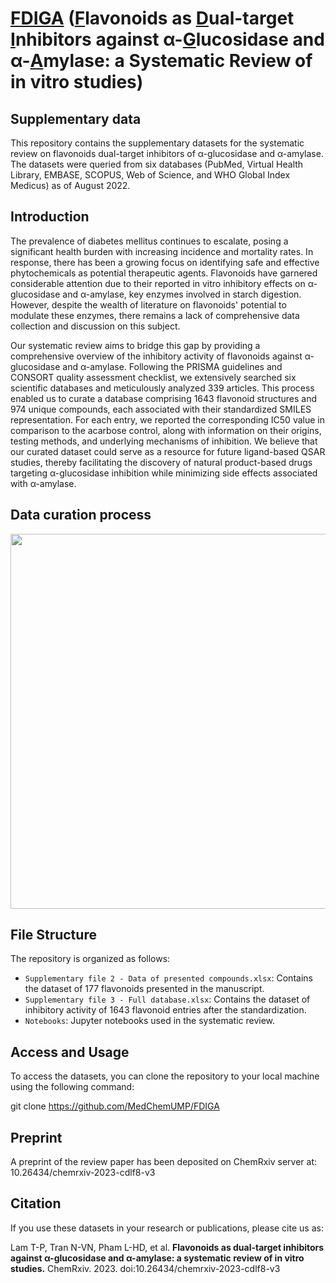 #  <ins>FDIGA</ins> (<ins>F</ins>lavonoids as  <ins>D</ins>ual-target <ins>I</ins>nhibitors against α-<ins>G</ins>lucosidase and α-<ins>A</ins>mylase: a Systematic Review of in vitro studies)

## Supplementary data 
This repository contains the supplementary datasets for the systematic review on flavonoids dual-target inhibitors of α-glucosidase and α-amylase. The datasets were queried from six databases (PubMed, Virtual Health Library, EMBASE, SCOPUS, Web of Science, and WHO Global Index Medicus) as of August 2022.

## Introduction
The prevalence of diabetes mellitus continues to escalate, posing a significant health burden with increasing incidence and mortality rates. In response, there has been a growing focus on identifying safe and effective phytochemicals as potential therapeutic agents. Flavonoids have garnered considerable attention due to their reported in vitro inhibitory effects on α-glucosidase and α-amylase, key enzymes involved in starch digestion. However, despite the wealth of literature on flavonoids' potential to modulate these enzymes, there remains a lack of comprehensive data collection and discussion on this subject.

Our systematic review aims to bridge this gap by providing a comprehensive overview of the inhibitory activity of flavonoids against α-glucosidase and α-amylase. Following the PRISMA guidelines and CONSORT quality assessment checklist, we extensively searched six scientific databases and meticulously analyzed 339 articles. This process enabled us to curate a database comprising 1643 flavonoid structures and 974 unique compounds, each associated with their standardized SMILES representation. For each entry, we reported the corresponding IC50 value in comparison to the acarbose control, along with information on their origins, testing methods, and underlying mechanisms of inhibition. We believe that our curated dataset could serve as a resource for future ligand-based QSAR studies, thereby facilitating the discovery of natural product-based drugs targeting α-glucosidase inhibition while minimizing side effects associated with α-amylase. 


## Data curation process
<center><img src="https://github.com/phonglam3103/Systematic_review/assets/95520011/e5d12ab9-2cf0-49dd-a11c-52240e5677a9" width="600"></center>

## File Structure

The repository is organized as follows:

- `Supplementary file 2 - Data of presented compounds.xlsx`: Contains the dataset of 177 flavonoids presented in the manuscript.
- `Supplementary file 3 - Full database.xlsx`: Contains the dataset of inhibitory activity of 1643 flavonoid entries after the standardization.
- `Notebooks`: Jupyter notebooks used in the systematic review.

## Access and Usage

To access the datasets, you can clone the repository to your local machine using the following command:

git clone https://github.com/MedChemUMP/FDIGA

## Preprint

A preprint of the review paper has been deposited on ChemRxiv server at: 10.26434/chemrxiv-2023-cdlf8-v3

## Citation

If you use these datasets in your research or publications, please cite us as:

Lam T-P, Tran N-VN, Pham L-HD, et al. **Flavonoids as dual-target inhibitors against α-glucosidase and α-amylase: a systematic review of in vitro studies.** ChemRxiv. 2023. doi:10.26434/chemrxiv-2023-cdlf8-v3
